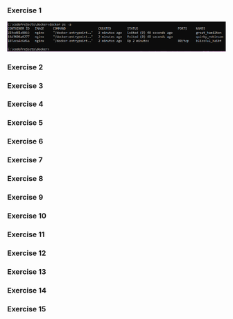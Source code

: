 ### Exercise  1 ###
![commands 1](https://github.com/tomb-cyber/devops-with-docker/blob/master/part%201/1.1.PNG)

### Exercise  2 ###
### Exercise  3 ###
### Exercise  4 ###
### Exercise  5 ###
### Exercise  6 ###
### Exercise  7 ###
### Exercise  8 ###
### Exercise  9 ###
### Exercise  10 ###
### Exercise  11 ###
### Exercise  12 ###
### Exercise  13 ###
### Exercise  14 ###
### Exercise  15 ###
